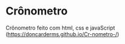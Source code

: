 # Crônometro
Crônometro feito com html, css e javaScript
(https://doncarderms.github.io/Cr-nometro-/)
